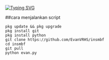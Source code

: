 [![Typing SVG](https://readme-typing-svg.herokuapp.com?color=%2336BCF7&lines=Hai+selamat+datang+)](https://git.io/typing-svg)

##cara menjalankan script
```
pkg update && pkg upgrade                 
pkg install git                  
pkg install python              
git clone https://github.com/EvanVRHS/insmbf               
cd insmbf              
git pull             
python evan.py                
```

